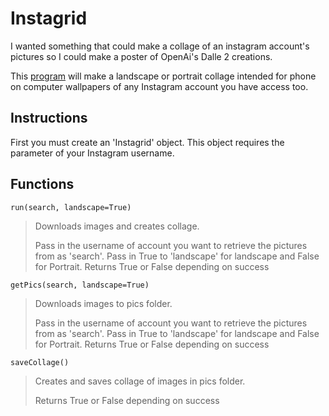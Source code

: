 # Instagrid

I wanted something that could make a collage of an instagram account's pictures so I could make a poster of OpenAi's Dalle 2 creations.

This [program](main.py) will make a landscape or portrait collage intended for phone on computer wallpapers of any Instagram account you have access too.

## Instructions

First you must create an 'Instagrid' object. This object requires the parameter of your Instagram username.

## Functions

`run(search, landscape=True)`

> Downloads images and creates collage.
>
> Pass in the username of account you want to retrieve the pictures from as 'search'.
> Pass in True to 'landscape' for landscape and False for Portrait.
> Returns True or False depending on success

`getPics(search, landscape=True)`

> Downloads images to pics folder.
>
> Pass in the username of account you want to retrieve the pictures from as 'search'.
> Pass in True to 'landscape' for landscape and False for Portrait.
> Returns True or False depending on success

`saveCollage()`

> Creates and saves collage of images in pics folder.
>
> Returns True or False depending on success
